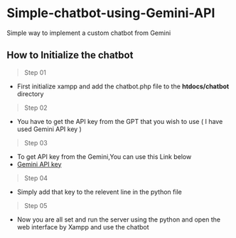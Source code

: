 # Simple-chatbot-using-Gemini-API
Simple way to implement a custom chatbot from Gemini

## How to Initialize the chatbot

> Step 01
* First initialize xampp and add the chatbot.php file to the __htdocs/chatbot__ directory
> Step 02
* You have to get the API key from the GPT that you wish to use ( I have used Gemini API key )
> Step 03
* To get API key from the Gemini,You can use this Link below
* [Gemini API key](https://ai.google.dev/gemini-api/docs/api-key)
> Step 04
* Simply add that key to the relevent line in the python file
> Step 05
* Now you are all set and run the server using the python and open the web interface by Xampp and use the chatbot
